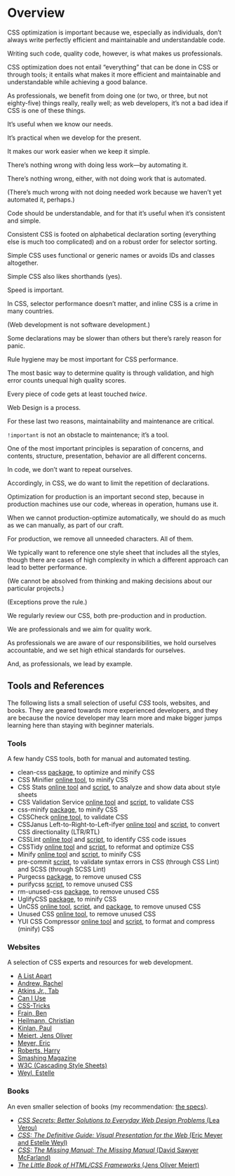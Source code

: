 # Overview

CSS optimization is important because we, especially as individuals, don’t always write perfectly efficient and maintainable and understandable code.

Writing such code, quality code, however, is what makes us professionals.

CSS optimization does not entail “everything” that can be done in CSS or through tools; it entails what makes it more efficient and maintainable and understandable while achieving a good balance.

As professionals, we benefit from doing one (or two, or three, but not eighty-five) things really, really well; as web developers, it’s not a bad idea if CSS is one of these things.

It’s useful when we know our needs.

It’s practical when we develop for the present.

It makes our work easier when we keep it simple.

There’s nothing wrong with doing less work—by automating it.

There’s nothing wrong, either, with not doing work that is automated.

(There’s much wrong with not doing needed work because we haven’t yet automated it, perhaps.)

Code should be understandable, and for that it’s useful when it’s consistent and simple.

Consistent CSS is footed on alphabetical declaration sorting (everything else is much too complicated) and on a robust order for selector sorting.

Simple CSS uses functional or generic names or avoids IDs and classes altogether.

Simple CSS also likes shorthands (yes).

Speed is important.

In CSS, selector performance doesn’t matter, and inline CSS is a crime in many countries.

(Web development is not software development.)

Some declarations may be slower than others but there’s rarely reason for panic.

Rule hygiene may be most important for CSS performance.

The most basic way to determine quality is through validation, and high error counts unequal high quality scores.

Every piece of code gets at least touched _twice_.

Web Design is a process.

For these last two reasons, maintainability and maintenance are critical.

`!important` is not an obstacle to maintenance; it’s a tool.

One of the most important principles is separation of concerns, and contents, structure, presentation, behavior are all different concerns.

In code, we don’t want to repeat ourselves.

Accordingly, in CSS, we do want to limit the repetition of declarations.

Optimization for production is an important second step, because in production machines use our code, whereas in operation, humans use it.

When we cannot production-optimize automatically, we should do as much as we can manually, as part of our craft.

For production, we remove all unneeded characters. All of them.

We typically want to reference one style sheet that includes all the styles, though there are cases of high complexity in which a different approach can lead to better performance.

(We cannot be absolved from thinking and making decisions about our particular projects.)

(Exceptions prove the rule.)

We regularly review our CSS, both pre-production and in production.

We are professionals and we aim for quality work.

As professionals we are aware of our responsibilities, we hold ourselves accountable, and we set high ethical standards for ourselves.

And, as professionals, we lead by example.

## Tools and References

The following lists a small selection of useful _CSS_ tools, websites, and books. They are geared towards more experienced developers, and they are because the novice developer may learn more and make bigger jumps learning here than staying with beginner materials.

### Tools

A few handy CSS tools, both for manual and automated testing.

* clean-css [package](https://www.npmjs.com/package/clean-css), to optimize and minify CSS
* CSS Minifier [online tool](https://cssminifier.com/), to minify CSS
* CSS Stats [online tool](https://cssstats.com/) and [script](https://github.com/cssstats/cssstats), to analyze and show data about style sheets
* CSS Validation Service [online tool](https://jigsaw.w3.org/css-validator/) and [script](https://github.com/w3c/css-validator), to validate CSS
* css-minify [package](https://www.npmjs.com/package/css-minify), to minify CSS
* CSSCheck [online tool](https://www.htmlhelp.com/tools/csscheck/), to validate CSS
* CSSJanus Left-to-Right-to-Left-ifyer [online tool](https://cssjanus.appspot.com/) and [script](https://code.google.com/archive/p/cssjanus/), to convert CSS directionality (LTR/RTL)
* CSSLint [online tool](http://csslint.net/) and [script](https://github.com/CSSLint/csslint), to identify CSS code issues
* CSSTidy [online tool](https://hell.meiert.org/aux/optimize/css/) and [script](http://csstidy.sourceforge.net/), to reformat and optimize CSS
* Minify [online tool](https://www.minifier.org/) and [script](https://github.com/matthiasmullie/minify), to minify CSS
* pre-commit [script](https://github.com/WouterSioen/pre-commit), to validate syntax errors in CSS (through CSS Lint) and SCSS (through SCSS Lint)
* Purgecss [package](https://www.purgecss.com/), to remove unused CSS
* purifycss [script](https://github.com/purifycss/purifycss), to remove unused CSS
* rm-unused-css [package](https://www.npmjs.com/package/rm-unused-css), to remove unused CSS
* UglifyCSS [package](https://www.npmjs.com/package/uglifycss), to minify CSS
* UnCSS [online tool](https://uncss-online.com/), [script](https://github.com/giakki/uncss), and [package](https://www.npmjs.com/package/uncss), to remove unused CSS
* Unused CSS [online tool](https://unused-css.com/), to remove unused CSS
* YUI CSS Compressor [online tool](https://hell.meiert.org/aux/compress/css/gui/) and [script](https://github.com/tubalmartin/YUI-CSS-compressor-PHP-port), to format and compress (minify) CSS

### Websites

A selection of CSS experts and resources for web development.

* [A List Apart](https://alistapart.com/)
* [Andrew, Rachel](https://rachelandrew.co.uk/)
* [Atkins Jr., Tab](https://www.xanthir.com/blog/)
* [Can I Use](https://caniuse.com/)
* [CSS-Tricks](https://css-tricks.com/)
* [Frain, Ben](https://benfrain.com/)
* [Heilmann, Christian](https://christianheilmann.com/)
* [Kinlan, Paul](https://paul.kinlan.me/)
* [Meiert, Jens Oliver](https://meiert.com/en/blog/categories/development/)
* [Meyer, Eric](https://meyerweb.com/)
* [Roberts, Harry](https://csswizardry.com/)
* [Smashing Magazine](https://www.smashingmagazine.com/)
* [W3C (Cascading Style Sheets)](https://www.w3.org/Style/CSS/)
* [Weyl, Estelle](http://www.standardista.com/)

### Books

An even smaller selection of books (my recommendation: [the specs](https://www.w3.org/TR/)).

* [_CSS Secrets: Better Solutions to Everyday Web Design Problems_ (Lea Verou)](https://www.amazon.com/dp/B0131MQ1NS/?tag=j9t-21-20)
* [_CSS: The Definitive Guide: Visual Presentation for the Web_ (Eric Meyer and Estelle Weyl)](https://www.amazon.com/dp/1449393195/?tag=j9t-21-20)
* [_CSS: The Missing Manual: The Missing Manual_ (David Sawyer McFarland)](https://www.amazon.com/dp/B0026OR2QI/?tag=j9t-21-20)
* [_The Little Book of HTML/CSS Frameworks_ (Jens Oliver Meiert)](https://www.oreilly.com/library/view/the-little-book/9781492048121/)